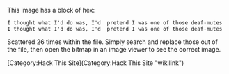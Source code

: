 This image has a block of hex:

    I thought what I'd do was, I'd  pretend I was one of those deaf-mutes                                                                         I thought what I'd do was, I'd  pretend I was one of those deaf-mutes

Scattered 26 times within the file. Simply search and replace those out
of the file, then open the bitmap in an image viewer to see the correct
image.

[Category:Hack This Site](Category:Hack This Site "wikilink")
